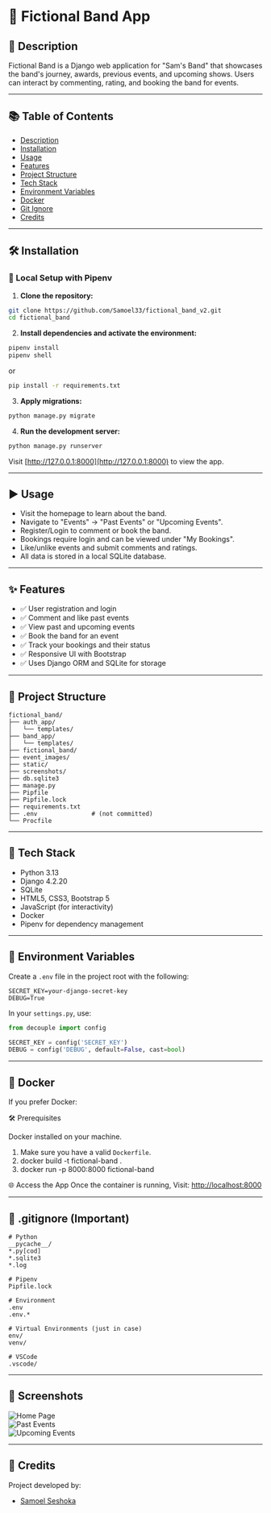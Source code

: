 # 🎸 Fictional Band App

## 📌 Description

Fictional Band is a Django web application for "Sam's Band" that showcases the band's journey, awards, previous events, and upcoming shows. Users can interact by commenting, rating, and booking the band for events.

---

## 📚 Table of Contents

- [Description](#-description)
- [Installation](#-installation)
- [Usage](#-usage)
- [Features](#-features)
- [Project Structure](#-project-structure)
- [Tech Stack](#-tech-stack)
- [Environment Variables](#-environment-variables)
- [Docker](#-docker)
- [Git Ignore](#-git-ignore)
- [Credits](#-credits)

---

## 🛠 Installation

### 🔧 Local Setup with Pipenv

1. **Clone the repository:**

```bash
git clone https://github.com/Samoel33/fictional_band_v2.git
cd fictional_band
```

2. **Install dependencies and activate the environment:**

```bash
pipenv install
pipenv shell
```

or

```bash
pip install -r requirements.txt
```

3. **Apply migrations:**

```bash
python manage.py migrate
```

4. **Run the development server:**

```bash
python manage.py runserver
```

Visit [http://127.0.0.1:8000](http://127.0.0.1:8000) to view the app.

---

## ▶️ Usage

- Visit the homepage to learn about the band.
- Navigate to "Events" → "Past Events" or "Upcoming Events".
- Register/Login to comment or book the band.
- Bookings require login and can be viewed under "My Bookings".
- Like/unlike events and submit comments and ratings.
- All data is stored in a local SQLite database.

---

## ✨ Features

- ✅ User registration and login
- ✅ Comment and like past events
- ✅ View past and upcoming events
- ✅ Book the band for an event
- ✅ Track your bookings and their status
- ✅ Responsive UI with Bootstrap
- ✅ Uses Django ORM and SQLite for storage

---

## 🧱 Project Structure

```
fictional_band/
├── auth_app/
│   └── templates/
├── band_app/
│   └── templates/
├── fictional_band/
├── event_images/
├── static/
├── screenshots/
├── db.sqlite3
├── manage.py
├── Pipfile
├── Pipfile.lock
├── requirements.txt
├── .env               # (not committed)
└── Procfile
```

---

## 🧰 Tech Stack

- Python 3.13
- Django 4.2.20
- SQLite
- HTML5, CSS3, Bootstrap 5
- JavaScript (for interactivity)
- Docker 
- Pipenv for dependency management

---

## 🔐 Environment Variables

Create a `.env` file in the project root with the following:

```env
SECRET_KEY=your-django-secret-key
DEBUG=True
```

In your `settings.py`, use:

```python
from decouple import config

SECRET_KEY = config('SECRET_KEY')
DEBUG = config('DEBUG', default=False, cast=bool)
```

---

## 🐳 Docker 

If you prefer Docker:

🛠 Prerequisites

Docker installed on your machine.

1. Make sure you have a valid `Dockerfile`.
2. docker build -t fictional-band .
3. docker run -p 8000:8000 fictional-band

🌐 Access the App
Once the container is running,
Visit: [http://localhost:8000](http://localhost:8000)

---

## 📄 .gitignore (Important)

```
# Python
__pycache__/
*.py[cod]
*.sqlite3
*.log

# Pipenv
Pipfile.lock

# Environment
.env
.env.*

# Virtual Environments (just in case)
env/
venv/

# VSCode
.vscode/
```

---

## 📸 Screenshots

![Home Page](screenshots/Homepage_and_navigation.png)  
![Past Events](screenshots/pastevents.png)  
![Upcoming Events](screenshots/Upcoming_events.png)

---

## 👥 Credits

Project developed by:

- [Samoel Seshoka](https://github.com/Samoel33)
